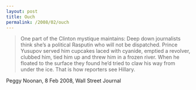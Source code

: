 ```yaml
---
layout: post
title: Ouch
permalink: /2008/02/ouch
---
```


> One part of the Clinton mystique maintains: Deep down journalists think she’s a
> political Rasputin who will not be dispatched. Prince Yusupov served him
> cupcakes laced with cyanide, emptied a revolver, clubbed him, tied him up and
> threw him in a frozen river. When he floated to the surface they found he’d
> tried to claw his way from under the ice. That is how reporters see Hillary.
    
Peggy Noonan, 8 Feb 2008, Wall Street Journal
